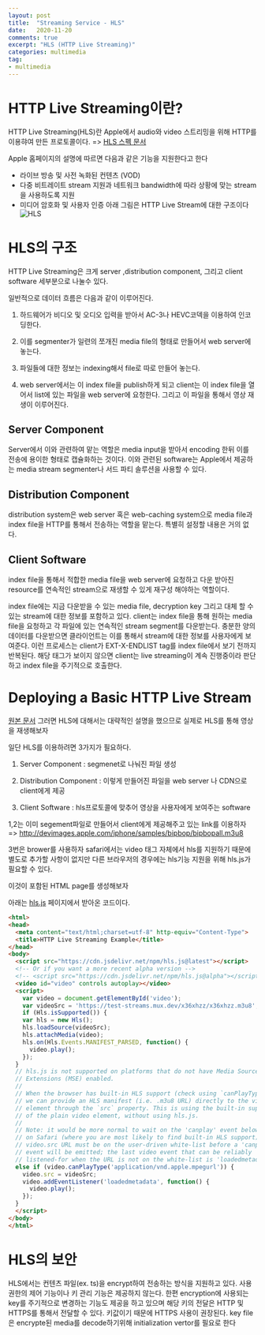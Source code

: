 ```yaml
---
layout: post
title:  "Streaming Service - HLS"
date:   2020-11-20
comments: true
excerpt: "HLS (HTTP Live Streaming)"
categories: multimedia
tag:
- multimedia 
---
```

# HTTP Live Streaming이란?
HTTP Live Streaming(HLS)란 Apple에서 audio와 video 스트리밍을 위해 HTTP를 이용햐여 만든 프로토콜이다. => [HLS 스펙 문서](https://tools.ietf.org/html/draft-pantos-hls-rfc8216bis-08)


Apple 홈페이지의 설명에 따르면 다음과 같은 기능을 지원한다고 한다
- 라이브 방송 및 사전 녹화된 컨텐츠 (VOD)
- 다중 비트레이트 stream 지원과 네트워크 bandwidth에 따라 상황에 맞는 stream을 사용하도록 지원
- 미디어 암호화 및 사용자 인증
아래 그림은 HTTP Live Stream에 대한 구조이다
![HLS](https://docs-assets.developer.apple.com/published/88e87744a3/de18e941-81de-482f-843d-834a4dd3aa71.png)

# HLS의 구조
HTTP Live Streaming은 크게 server ,distribution component, 그리고 client software 세부분으로 나눌수 있다.  

일반적으로 데이터 흐름은 다음과 같이 이루어진다.
1. 하드웨어가 비디오 및 오디오 입력을 받아서 AC-3나 HEVC코덱을 이용하여 인코딩한다.

2. 이를 segmenter가 일련의 쪼개진 media file의 형태로 만들어서 web server에 놓는다.

3. 파일들에 대한 정보는 indexing해서 file로 따로 만들어 놓는다.

4. web server에서는 이 index file을 publish하게 되고 client는 이 index file을 열어서 list에 있는 파일을 web server에 요청한다. 그리고 이 파일을 통해서 영상 재생이 이루어진다.

## Server Component
Server에서 이와 관련하여 맡는 역할은 media input을 받아서 encoding 한뒤 이를 전송에 용이한 형태로 캡슐화하는 것이다. 이와 관련된 software는 Apple에서 제공하는 media stream segmenter나 서드 파티 솔루션을 사용할 수 있다.

## Distribution Component
distribution system은 web server 혹은 web-caching system으로 media file과 index file을 HTTP를 통해서 전송하는 역할을 맡는다. 특별히 설정할 내용은 거의 없다.

## Client Software
index file을 통해서 적합한 media file을 web server에 요청하고 다운 받아진 resource를 연속적인 stream으로 재생할 수 있게 재구성 해야하는 역할이다. 

index file에는 지금 다운받을 수 있는 media file, decryption key 그리고 대체 할 수 있는 stream에 대한 정보를 포함하고 있다. client는 index file을 통해 원하는 media file을 요청하고 각 파일에 있는 연속적인 stream segment를 다운받는다. 충분한 양의 데이터를 다운받으면 클라이언트는 이를 통해서 stream에 대한 정보를 사용자에게 보여준다.
이런 프로세스는 client가 EXT-X-ENDLIST tag를 index file에서 보기 전까지 반복된다. 해당 태그가 보이지 않으면 client는 live streaming이 계속 진행중이라 판단하고 index file을 주기적으로 호출한다. 

# Deploying a Basic HTTP Live Stream 
[원본 문서](https://developer.apple.com/documentation/http_live_streaming/deploying_a_basic_http_live_stream)
그러면 HLS에 대해서는 대략적인 설명을 했으므로 실제로 HLS를 통해 영상을 재생해보자

일단 HLS를 이용하려면 3가지가 필요하다. 

1. Server Component : segmenet로 나눠진 파일 생성

2. Distribution Component : 이렇게 만들어진 파일을 web server 나 CDN으로 client에게 제공

3. Client Software : hls프로토콜에 맞추어 영상을 사용자에게 보여주는 software 

1,2는 이미 segement파일로 만들어서 client에게 제공해주고 있는 link를 이용하자 => http://devimages.apple.com/iphone/samples/bipbop/bipbopall.m3u8

3번은 brower를 사용하자 safari에서는 video 태그 자체에서 hls를 지원하기 때문에 별도로 추가할 사항이 없지만 다른 브라우저의 경우에는 hls기능 지원을 위해 hls.js가 필요할 수 있다.

이것이 포함된 HTML page를 생성해보자

아래는 [hls.js](https://github.com/video-dev/hls.js) 페이지에서 받아온 코드이다.

```html
<html>
<head>
  <meta content="text/html;charset=utf-8" http-equiv="Content-Type">
  <title>HTTP Live Streaming Example</title>
</head>
<body>
  <script src="https://cdn.jsdelivr.net/npm/hls.js@latest"></script>
  <!-- Or if you want a more recent alpha version -->
  <!-- <script src="https://cdn.jsdelivr.net/npm/hls.js@alpha"></script> -->
  <video id="video" controls autoplay></video>
  <script>
    var video = document.getElementById('video');
    var videoSrc = 'https://test-streams.mux.dev/x36xhzz/x36xhzz.m3u8';
    if (Hls.isSupported()) {
    var hls = new Hls();
    hls.loadSource(videoSrc);
    hls.attachMedia(video);
    hls.on(Hls.Events.MANIFEST_PARSED, function() {
      video.play();
    });
  }
  // hls.js is not supported on platforms that do not have Media Source
  // Extensions (MSE) enabled.
  //
  // When the browser has built-in HLS support (check using `canPlayType`),
  // we can provide an HLS manifest (i.e. .m3u8 URL) directly to the video
  // element through the `src` property. This is using the built-in support
  // of the plain video element, without using hls.js.
  //
  // Note: it would be more normal to wait on the 'canplay' event below however
  // on Safari (where you are most likely to find built-in HLS support) the
  // video.src URL must be on the user-driven white-list before a 'canplay'
  // event will be emitted; the last video event that can be reliably
  // listened-for when the URL is not on the white-list is 'loadedmetadata'.
  else if (video.canPlayType('application/vnd.apple.mpegurl')) {
    video.src = videoSrc;
    video.addEventListener('loadedmetadata', function() {
      video.play();
    });
  }
  </script>
</body>
</html>
```
# HLS의 보안
HLS에서는 컨텐츠 파일(ex. ts)을 encrypt하여 전송하는 방식을 지원하고 있다. 사용 권한의 제어 기능이나 키 관리 기능은 제공하지 않는다. 한편  encryption에 사용되는 key를 주기적으로 변경하는 기능도 제공을 하고 있으며 해당 키의 전달은 HTTP 및 HTTPS를 통해서 전달할 수 있다. 키값이기 때문에 HTTPS 사용이 권장된다.
key file은 encrypte된 media를 decode하기위해 initialization vertor를 필요로 한다 
